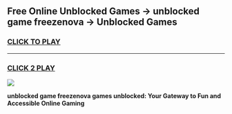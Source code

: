
## Free Online Unblocked Games → unblocked game freezenova → Unblocked Games
<h3>
<a href="https://premium.freeplayer.one?title=unblocked_game_freezenova&ref=21F">CLICK TO PLAY</a></h3>
<hr>

<h3>
<a href="https://premium.freeplayer.one?title=unblocked_game_freezenova&ref=21F">CLICK 2 PLAY</a>
  
</h3>

<a href="https://premium.freeplayer.one?title=unblocked_game_freezenova&ref=21F/"><img src="https://clearcache.store/games.png"></a>


**unblocked game freezenova games unblocked: Your Gateway to Fun and Accessible Online Gaming**
